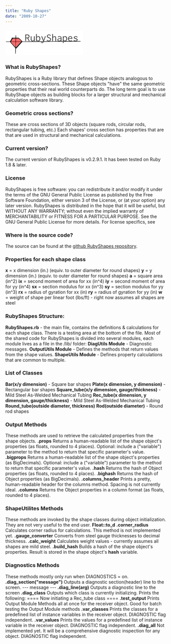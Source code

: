 ```yaml
---
title: "Ruby Shapes"
date: "2009-10-27"
---
```


### ![rubyshapeslogo](images/rubyshapeslogo.png "rubyshapeslogo")

### What is RubyShapes?

RubyShapes is a Ruby library that defines Shape objects analogous to geometric cross-sections. These Shape objects "have" the same geometric properties that their real world counterparts do. The long term goal is to use RubyShape objects as building blocks for a larger structural and mechanical calculation software library.

### Geometric cross sections?

These are cross sections of 3D objects (square rods, circular rods, rectangular tubing, etc.) Each shapes' cross section has properties that are that are used in structural and mechanical calculations.

### Current version?

The current version of RubyShapes is v0.2.9.1. It has been tested on Ruby 1.8 & later.

### License

RubyShapes is free software: you can redistribute it and/or modify it under the terms of the GNU General Public License as published by the Free Software Foundation, either version 3 of the License, or (at your option) any later version. RubyShapes is distributed in the hope that it will be useful, but WITHOUT ANY WARRANTY; without even the implied warranty of MERCHANTABILITY or FITNESS FOR A PARTICULAR PURPOSE. See the GNU General Public License for more details. For license specifics, see

### Where is the source code?

The source can be found at the [github RubyShapes repository](http://github.com/mdjordan/RubyShapes/tree/master).

### Properties for each shape class

**x** = x dimension (in.) (equiv. to outer diameter for round shapes) **y** = y dimension (in.) (equiv. to outer diameter for round shapes) **a** = square area (in^2) **ix** = second moment of area for xx (in^4) **iy** = second moment of area for yy (in^4) **sx** = section modulus for xx (in^3) **sy** = section modulus for yy (in^3) **rx** = radius of gyration for xx (in) **ry** = radius of gyration for yy (in) **w** = weight of shape per linear foot (lbs/ft) - right now assumes all shapes are steel

### RubyShapes Structure:

**RubyShapes.rb** - the main file, contains the definitions & calculations for each shape class. There is a testing area at the bottom of the file. Most of the shared code for RubyShapes is divided into several modules, each module lives as a file in the /lib/ folder: **DiagUtils Module** - Diagnostic messages. **OutputUtils Module** - Defines the methods that return values from the shape values. **ShapeUtils Module** - Defines property calculations that are common to multiple.

### List of Classes

**Bar(x/y dimension)** - Square bar shapes **Plate(x dimension, y dimension)** - Rectangular bar shapes **Square\_tube(x/y dimension, gauge/thickness)** - Mild Steel As-Welded Mechanical Tubing **Rec\_tube(x dimension, y dimension, gauge/thickness)** - Mild Steel As-Welded Mechanical Tubing **Round\_tube(outside diameter, thickness)** **Rod(outside diameter)** - Round rod shapes

### Output Methods

These methods are used to retrieve the calculated properties from the shape objects. **.props** Returns a human-readable list of the shape object's properties (as floats, rounded to 4 places). Optional: include a ("variable") parameter to the method to return that specific parameter's value. **.bigprops** Returns a human-readable list of the shape object's properties (as BigDecimals). Optional: include a ("variable") parameter to the method to return that specific parameter's value. **.hash** Returns the hash of Object properties (as floats, rounded to 4 places). **.bighash** Returns the hash of Object properties (as BigDecimals). **.columns\_header** Prints a pretty, human-readable header for the columns method. Spacing is not currently ideal. **.columns** Returns the Object properties in a column format (as floats, rounded to 4 places).

### ShapeUtilites Methods

These methods are invoked by the shape classes during object initialization. They are not very useful to the end user. **Float::to\_d** **.corner\_radius** Calculates corner radius for calculations. This method is not implemented yet. **.gauge\_converter** Converts from steel gauge thicknesses to decimal thickness. **.calc\_weight** Calculates weight values - currently assumes all shapes are mild steel. **.build\_hash** Builds a hash of the shape object's properties. Result is stored in the shape object's **hash** variable.

### Diagnostics Methods

These methods mostly only run when DIAGNOSTICS = on. **.diag\_section("message")** Outputs a diagnostic section(header) line to the screen. --- message --- **.diag\_line(arg)** Outputs a diagnostic line to the screen **.diag\_class** Outputs which class is currently initializing. Prints the following: ==== Now initiating a Rec\_tube class ==== **.test\_output** Prints Output Module Methods all at once for the receiver object. Good for batch testing the Output Module methods **.var\_classes** Prints the classes for a predefined list of instance variables in the receiver object. DIAGNOSTIC flag independent. **.var\_values** Prints the values for a predefined list of instance variable in the receiver object. DIAGNOSTIC flag independent. **.diag\_all** Not implemented yet. It will be a comprehensive diagnostic inspection for any object. DIAGNOSTIC flag independent.
